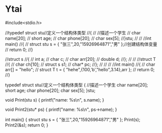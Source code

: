 # Ytai
#include<stdio.h>


//typedef struct stu//定义一个结构体类型
//{
//	//描述一个学生
//	char name[20];
//	short age;
//	char phone[20];
//	char sex[5];
//}stu;
//
//
//int main()
//{
//	struct stu s = { "张三",20,"15926964871","男" };//创建结构体变量
//	return 0;
//}





//struct s
//{
//	int a;
//	char c;
//	char arr[20];
//	double d;
//};
//
//
//struct T
//{
//	char ch[10];
//	struct s s1;
//	char* pc;
//};
//
//
//
//int main()
//{
//	char arr[] = "hello";
//		struct T t = { "hehe",{100,'b',"hello",3.14},arr };
//	return 0;
//}





typedef struct stu//定义一个结构体类型
{
	//描述一个学生
	char name[20];
	short age;
	char phone[20];
	char sex[5];
}stu;


void Print(stu s)
{
	printf("name: %s\n", s.name);
}


void Print2(stu* ps)
{
	printf("name: %s\n", ps->name);
}

int main()
{
	struct stu s = { "张三",20,"15926964871","男" };
	Print(s);
	Print2(&s);
	return 0;
}
